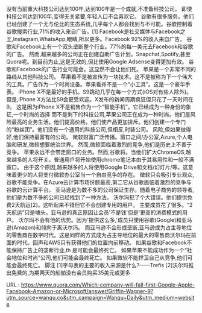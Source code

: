  
 没有当前重大科技公司达到100年,达到100年是一个成就,不准备科技公司。 
 即使科技公司达到100年,变得无关紧要,年轻人口不会喜欢它。 
 谷歌有很多服务。他们已经创建了一个无与伦比的生态系统,几乎每个人都会找到与不可能。谷歌控制着谷歌搜索行业,71%的收入来自广告。[1] 
 Facebook是社交媒体与Facebook之王,Instagram,WhatsApp,眼睛,所以更多。Facebook 92%的收入来自广告。 
 谷歌和Facebook上有一个双头垄断整个行业。77%的每一美元去Facebook和谷歌的广告。 
 然而,越来越多的公司正在创建自助广告计划。Snapchat,Spotify,甚至Quora呢。到目前为止,这是无效的,但比使用Google Adsense变得更加有效。 
 谷歌和Facebook的广告行业可能会。这显然不会让他们死。 
 苹果是一个非常不同的路线从其他科技公司。 
 苹果看不是被宣传为一块技术。这不是被称为下一个伟大的工具。广告作为一个时尚设备。苹果看并不是一个“小工具”。这是一个豪华手表。 
 iPhone X不是最好的手机。S9跳动几乎在每一个方式(iOS对有些人除外)。但是,iPhone X方法比S9会更受欢迎。X发布的新闻周期疯狂但只花了一天时间在9。 
 这是因为iPhone X不是销售作为一个“智能手机”。它已经成为一种身份的象征,一个时尚的选择 
 而不是剩下的科技公司,苹果公司正在成为一种时尚。他们是风险最高的业务生活。他们提高价格。他们使产品更加排斥。他们创建一个专门的“粉丝团”。他们没有一个通用的科技公司,但相反,时装公司。 
 风险,但如果做得好,他们保持最富有的公司。 
 微软财富广泛传播。窗口之间/办公室,Azure,个人电脑和研发,微软想要统治世界。 
 然而,微软面临着激烈的竞争,他们是历史上不善于竞争。 
 苹果永远不会带走窗口的业务。然而,谷歌将。当他们扩大ChromeOS,越来越多的人将开关。普通用户将开始使用chrome笔记本由于其易用性和一般不满窗口。 
 由于这个原因,越来越多的人将使用Google Drive和文档/幻灯片/等。这意味着更少的人将支付微软办公室当一个自由竞争的存在。 
 微软只会吸引专业观众,谷歌不能竞争。在Azure云计算市场份额最高,第二它从谷歌面临着激烈的竞争与谷歌的云计算平台。 
 亚马逊是为数不多的公司保证生存。随着电子商务的领导者,他们是为数不多的公司已经找到了一种方法。 
 沃尔玛犯了个大错误。他们提供免费2天航运[2]。这听起来不错但它不会创建专用的用户。 
 主要成员花了很多。“2天航运”只是噱头。亚马逊的真正原因让会员'不是钱'但是'更高的消费模式的用户。 
 沃尔玛不会有他的优势。因为'提供这么多,'成员只使用谷歌(Google)和亚马逊(Amazon)和倾向于离沃尔玛。 
 而亚马逊不会形成垄断,亚马逊成为占主导地位的零售商在数字时代。这是同样的方式成为占主导地位的最大的零售商沃尔玛在前面的时代。回声和AWS只有获得他们的位置向前移动。 
 如果谷歌和Facebook不能保持广告上的垄断行业,th 
 是可能会最终死亡。 
 如果苹果不能成功作为一个“社会地位和时尚”公司,他们可能会最终死亡。 
 如果微软不能捍卫自己从竞争,他们可能会最终死亡。 
 脚注 
 [1]字母表的主要的收入来源是什么?——Trefis 
 [2]沃尔玛推出免费的,为期两天的船舶没有会员购买35美元或更多 
  
   
  URL : https://www.quora.com/Which-company-will-fall-first-Google-Apple-Facebook-Amazon-or-Microsoft/answer/Griffin-Wagner-9?utm_source=wanqu.co&utm_campaign=Wanqu+Daily&utm_medium=website
